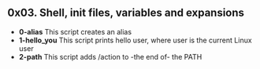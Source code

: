 ## 0x03. Shell, init files, variables and expansions
- **0-alias**
This script creates an alias
- **1-hello\_you**
This script prints hello user, where user is the current Linux user
- **2-path**
This script adds /action to -the end of- the PATH


